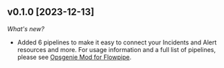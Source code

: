 ## v0.1.0 [2023-12-13]

_What's new?_

- Added 6 pipelines to make it easy to connect your Incidents and Alert resources and more. For usage information and a full list of pipelines, please see [Opsgenie Mod for Flowpipe](https://hub.flowpipe.io/mods/turbot/opsgenie).
